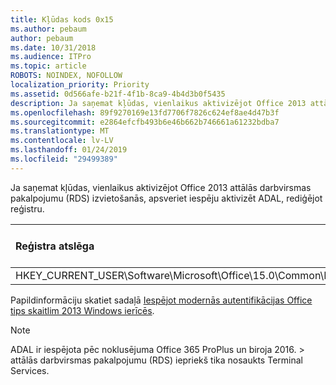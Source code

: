 ```yaml
---
title: Kļūdas kods 0x15
ms.author: pebaum
author: pebaum
ms.date: 10/31/2018
ms.audience: ITPro
ms.topic: article
ROBOTS: NOINDEX, NOFOLLOW
localization_priority: Priority
ms.assetid: 0d566afe-b21f-4f1b-8ca9-4b4d3b0f5435
description: Ja saņemat kļūdas, vienlaikus aktivizējot Office 2013 attālās darbvirsmas pakalpojumu (RDS) izvietošanās, apsveriet iespēju aktivizēt ADAL, rediģējot reģistru.
ms.openlocfilehash: 89f9270169e13fd7706f7826c624ef8ae4d47b3f
ms.sourcegitcommit: e2864efcfb493b6e46b662b746661a61232bdba7
ms.translationtype: MT
ms.contentlocale: lv-LV
ms.lasthandoff: 01/24/2019
ms.locfileid: "29499389"
---
```

Ja saņemat kļūdas, vienlaikus aktivizējot Office 2013 attālās darbvirsmas pakalpojumu (RDS) izvietošanās, apsveriet iespēju aktivizēt ADAL, rediģējot reģistru. 
  
|**Reģistra atslēga**| adreses joslā ierakstiet |Vērtība|
|:-----|:-----|:-----|
|HKEY_CURRENT_USER\Software\Microsoft\Office\15.0\Common\Identity\EnableADAL  <br/> |REG_DWORD  <br/> |1  <br/> |
   
Papildinformāciju skatiet sadaļā [Iespējot modernās autentifikācijas Office tips skaitlim 2013 Windows ierīcēs](https://docs.microsoft.com/office365/admin/security-and-compliance/enable-modern-authentication).
  
> [!NOTE]
>  ADAL ir iespējota pēc noklusējuma Office 365 ProPlus un biroja 2016. > attālās darbvirsmas pakalpojumu (RDS) iepriekš tika nosaukts Terminal Services. 
  


